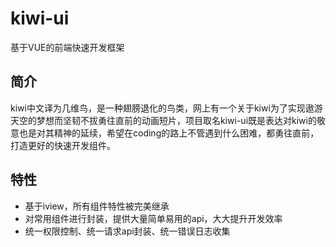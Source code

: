 # kiwi-ui
基于VUE的前端快速开发框架
## 简介
kiwi中文译为几维鸟，是一种翅膀退化的鸟类，网上有一个关于kiwi为了实现遨游天空的梦想而坚韧不拔勇往直前的动画短片，项目取名kiwi-ui既是表达对kiwi的敬意也是对其精神的延续，希望在coding的路上不管遇到什么困难，都勇往直前，打造更好的快速开发组件。
## 特性
* 基于iview，所有组件特性被完美继承
* 对常用组件进行封装，提供大量简单易用的api，大大提升开发效率
* 统一权限控制、统一请求api封装、统一错误日志收集
